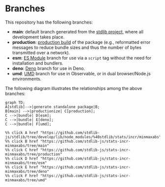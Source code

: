 <!--

@license Apache-2.0

Copyright (c) 2022 The Stdlib Authors.

Licensed under the Apache License, Version 2.0 (the "License");
you may not use this file except in compliance with the License.
You may obtain a copy of the License at

    http://www.apache.org/licenses/LICENSE-2.0

Unless required by applicable law or agreed to in writing, software
distributed under the License is distributed on an "AS IS" BASIS,
WITHOUT WARRANTIES OR CONDITIONS OF ANY KIND, either express or implied.
See the License for the specific language governing permissions and
limitations under the License.

-->

# Branches

This repository has the following branches:

-   **main**: default branch generated from the [stdlib project][stdlib-url], where all development takes place.
-   **production**: [production build][production-url] of the package (e.g., reformatted error messages to reduce bundle sizes and thus the number of bytes transmitted over a network).
-   **esm**: [ES Module][esm-url] branch for use via a `script` tag without the need for installation and bundlers.
-   **deno**: [Deno][deno-url] branch for use in Deno.
-   **umd**: [UMD][umd-url] branch for use in Observable, or in dual browser/Node.js environments.

The following diagram illustrates the relationships among the above branches:

```mermaid
graph TD;
A[stdlib]-->|generate standalone package|B;
B[main] -->|productionize| C[production];
C -->|bundle| D[esm];
C -->|bundle| E[deno];
C -->|bundle| F[umd];

%% click A href "https://github.com/stdlib-js/stdlib/tree/develop/lib/node_modules/%40stdlib/stats/incr/minmaxabs"
%% click B href "https://github.com/stdlib-js/stats-incr-minmaxabs/tree/main"
%% click C href "https://github.com/stdlib-js/stats-incr-minmaxabs/tree/production"
%% click D href "https://github.com/stdlib-js/stats-incr-minmaxabs/tree/esm"
%% click E href "https://github.com/stdlib-js/stats-incr-minmaxabs/tree/deno"
%% click F href "https://github.com/stdlib-js/stats-incr-minmaxabs/tree/umd"
```

[stdlib-url]: https://github.com/stdlib-js/stdlib/tree/develop/lib/node_modules/%40stdlib/stats/incr/minmaxabs
[production-url]: https://github.com/stdlib-js/stats-incr-minmaxabs/tree/production
[deno-url]: https://github.com/stdlib-js/stats-incr-minmaxabs/tree/deno
[umd-url]: https://github.com/stdlib-js/stats-incr-minmaxabs/tree/umd
[esm-url]: https://github.com/stdlib-js/stats-incr-minmaxabs/tree/esm